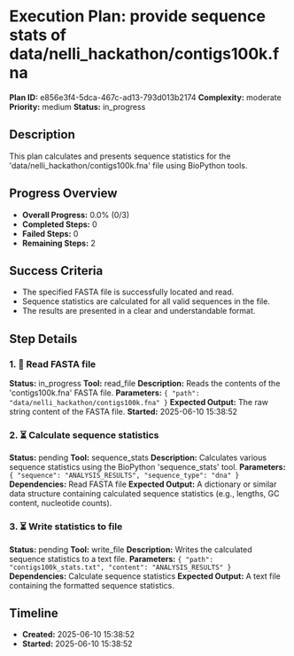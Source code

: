 # Execution Plan: provide sequence stats of data/nelli_hackathon/contigs100k.fna

**Plan ID:** e856e3f4-5dca-467c-ad13-793d013b2174
**Complexity:** moderate
**Priority:** medium
**Status:** in_progress

## Description
This plan calculates and presents sequence statistics for the 'data/nelli_hackathon/contigs100k.fna' file using BioPython tools.

## Progress Overview
- **Overall Progress:** 0.0% (0/3)
- **Completed Steps:** 0
- **Failed Steps:** 0
- **Remaining Steps:** 2

## Success Criteria
- The specified FASTA file is successfully located and read.
- Sequence statistics are calculated for all valid sequences in the file.
- The results are presented in a clear and understandable format.

## Step Details

### 1. 🔄 Read FASTA file

**Status:** in_progress
**Tool:** read_file
**Description:** Reads the contents of the 'contigs100k.fna' FASTA file.
**Parameters:** `{
  "path": "data/nelli_hackathon/contigs100k.fna"
}`
**Expected Output:** The raw string content of the FASTA file.
**Started:** 2025-06-10 15:38:52

### 2. ⏳ Calculate sequence statistics

**Status:** pending
**Tool:** sequence_stats
**Description:** Calculates various sequence statistics using the BioPython 'sequence_stats' tool.
**Parameters:** `{
  "sequence": "ANALYSIS_RESULTS",
  "sequence_type": "dna"
}`
**Dependencies:** Read FASTA file
**Expected Output:** A dictionary or similar data structure containing calculated sequence statistics (e.g., lengths, GC content, nucleotide counts).

### 3. ⏳ Write statistics to file

**Status:** pending
**Tool:** write_file
**Description:** Writes the calculated sequence statistics to a text file.
**Parameters:** `{
  "path": "contigs100k_stats.txt",
  "content": "ANALYSIS_RESULTS"
}`
**Dependencies:** Calculate sequence statistics
**Expected Output:** A text file containing the formatted sequence statistics.


## Timeline

- **Created:** 2025-06-10 15:38:52
- **Started:** 2025-06-10 15:38:52
